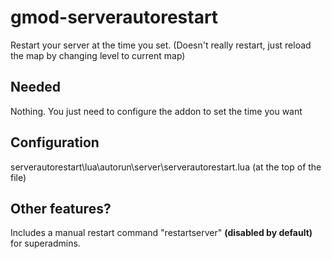 # gmod-serverautorestart
Restart your server at the time you set. (Doesn't really restart, just reload the map by changing level to current map)

## Needed
Nothing. You just need to configure the addon to set the time you want

## Configuration
serverautorestart\lua\autorun\server\serverautorestart.lua (at the top of the file)

## Other features?
Includes a manual restart command "restartserver" **(disabled by default)** for superadmins.
